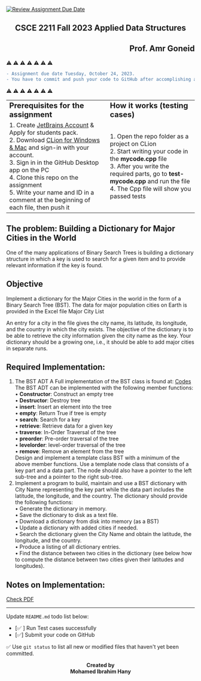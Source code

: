 [![Review Assignment Due Date](https://classroom.github.com/assets/deadline-readme-button-24ddc0f5d75046c5622901739e7c5dd533143b0c8e959d652212380cedb1ea36.svg)](https://classroom.github.com/a/2y4gXh2Q)
<h2 align="center">CSCE 2211 Fall 2023 Applied Data Structures</h2>
<h2 align="right">Prof. Amr Goneid</h2>

:warning: :warning: :warning: :warning: :warning: :warning: :warning:
```diff
- Assignment due date Tuesday, October 24, 2023.
- You have to commit and push your code to GitHub after accomplishing any part of the assignment.
```
:warning: :warning: :warning: :warning: :warning: :warning: :warning:

<table border="0">
 <tr>
    <td><b style="font-size:20px">Prerequisites for the assignment</b></td>
    <td><b style="font-size:20px">How it works (testing cases)</b></td>
 </tr>
 <tr>
    <td>
    1. Create <a href ="https://account.jetbrains.com/login" target="_blank">JetBrains Account</a> & Apply for students pack.<br>    
    2. Download <a href="https://www.jetbrains.com/clion/download/#section=mac" target="_blank">CLion for Windows & Mac</a> and sign-in with your account.<br>    
    3. Sign in in the GitHub Desktop app on the PC<br>  
    4. Clone this repo on the assignment<br>
    5. Write your name and ID in a comment at the beginning of each file, then push it<br>
    </td>
    <td>
    1. Open the repo folder as a project on CLion<br> 
    2. Start writing your code in the <strong>mycode.cpp</strong> file<br>
    3. After you write the required parts, go to <strong>test-mycode.cpp</strong> and run the file<br>
    4. The Cpp file will show you passed tests<br>
    </td>
 </tr>
</table>

## The problem: Building a Dictionary for Major Cities in the World  
One of the many applications of Binary Search Trees is building a dictionary structure in which a key is used to search for a given item and to provide relevant information if the key is found.

## Objective  
Implement a dictionary for the Major Cities in the world in the form of a Binary Search Tree (BST). The data for major population cities on Earth is provided in the Excel file Major City List

An entry for a city in the file gives the city name, its latitude, its longitude, and the country in which the city exists. The objective of the dictionary is to be able to retrieve the city information
given the city name as the key. Your dictionary should be a growing one, i.e., it should be able to add major cities in separate runs. 



## Required Implementation:
1. The BST ADT
A Full implementation of the BST class is found at: [Codes](http://www1.aucegypt.edu/faculty/cse/goneid/csce2211/codes.rar)  
The BST ADT can be implemented with the following member functions:  
• **Constructor**: Construct an empty tree  
• **Destructor**: Destroy tree  
• **insert**: Insert an element into the tree  
• **empty**: Return True if tree is empty  
• **search**: Search for a key  
• **retrieve**: Retrieve data for a given key  
• **traverse**: In-Order Traversal of the tree  
• **preorder**: Pre-order traversal of the tree  
• **levelorder**: level-order traversal of the tree  
• **remove**: Remove an element from the tree  
Design and implement a template class BST with a minimum of the above member functions. Use a template node class that consists of a key part and a data part. The node should also have a pointer to the left sub-tree and a pointer to the right sub-tree.
2. Implement a program to build, maintain and use a BST dictionary with City Name representing the key part while the data part includes the latitude, the longitude, and the country.
The dictionary should provide the following functions:  
• Generate the dictionary in memory.  
• Save the dictionary to disk as a text file.  
• Download a dictionary from disk into memory (as a BST)  
• Update a dictionary with added cities if needed.  
• Search the dictionary given the City Name and obtain the latitude, the longitude, and the country.  
• Produce a listing of all dictionary entries.  
• Find the distance between two cities in the dictionary (see below how to compute the distance between two cities given their latitudes and longitudes).

## Notes on Implementation:  
[Check PDF](/2211Asn3F23.pdf)



***
Update `README.md` todo list below:
- [:white_check_mark: ] Run Test cases successfully
- [:white_check_mark:] Submit your code on GitHub

:white_check_mark: Use `git status` to list all new or modified files that haven't yet been committed.

<p align="center">
  <b>Created by</b><br>
  <b>Mohamed Ibrahim Hany</b>
</p>

